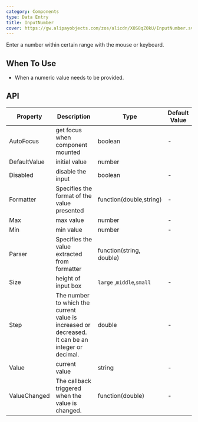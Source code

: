 ```yaml
---
category: Components
type: Data Entry
title: InputNumber
cover: https://gw.alipayobjects.com/zos/alicdn/XOS8qZ0kU/InputNumber.svg
---
```


Enter a number within certain range with the mouse or keyboard.

## When To Use

- When a numeric value needs to be provided.



## API

| Property | Description | Type | Default Value |
| --- | --- | --- | --- |
| AutoFocus |get focus when component mounted                              | boolean        | -         |
| DefaultValue            |initial value           | number         |
| Disabled            | disable the input          | boolean         |-       |
| Formatter |Specifies the format of the value presented      | function(double,string)        | -         |
| Max              | max value       | number        | -        |
| Min |  	min value                            | number        | -         |
| Parser |  Specifies the value extracted from formatter      | function(string, double)           |
| Size | 	height of input box                           | `large` ,`middle`,`small`        | -        |
| Step | The number to which the current value is increased or decreased. It can be an integer or decimal.                           | double        | -         |
| Value            |	current value | string  | -         |
| ValueChanged |The callback triggered when the value is changed.                     | function(double)        | -        |